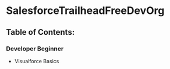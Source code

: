 # SalesforceTrailheadFreeDevOrg

## Table of Contents:

### Developer Beginner
* Visualforce Basics


